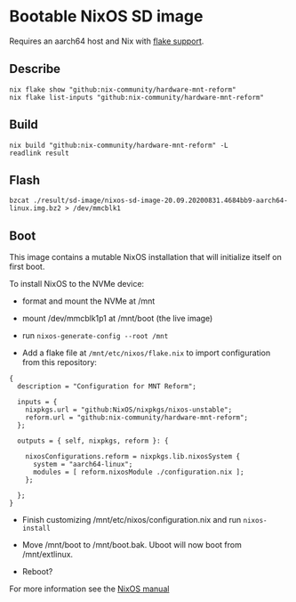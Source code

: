 # Bootable NixOS SD image

Requires an aarch64 host and Nix with [flake support](https://www.tweag.io/blog/2020-05-25-flakes/).

## Describe
```
nix flake show "github:nix-community/hardware-mnt-reform"
nix flake list-inputs "github:nix-community/hardware-mnt-reform"
```

## Build
```
nix build "github:nix-community/hardware-mnt-reform" -L
readlink result
```

## Flash
```
bzcat ./result/sd-image/nixos-sd-image-20.09.20200831.4684bb9-aarch64-linux.img.bz2 > /dev/mmcblk1
```

## Boot

This image contains a mutable NixOS installation that will initialize itself on first boot.

To install NixOS to the NVMe device:
* format and mount the NVMe at /mnt
* mount /dev/mmcblk1p1 at /mnt/boot (the live image)
* run `nixos-generate-config --root /mnt`

* Add a flake file at `/mnt/etc/nixos/flake.nix` to import configuration from this repository:
```
{
  description = "Configuration for MNT Reform";

  inputs = {
    nixpkgs.url = "github:NixOS/nixpkgs/nixos-unstable";
    reform.url = "github:nix-community/hardware-mnt-reform";
  };

  outputs = { self, nixpkgs, reform }: {

    nixosConfigurations.reform = nixpkgs.lib.nixosSystem {
      system = "aarch64-linux";
      modules = [ reform.nixosModule ./configuration.nix ];
    };

  };
}
```

* Finish customizing /mnt/etc/nixos/configuration.nix and run `nixos-install`
* Move /mnt/boot to /mnt/boot.bak. Uboot will now boot from /mnt/extlinux.

* Reboot?

For more information see the  [NixOS manual](https://nixos.org/manual/nixos/stable/#sec-installation)
